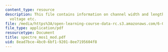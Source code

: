 ```yaml
---
content_type: resource
description: This file contains information on channel width and length, threshold
  voltage etc.
file: /media/https%3A/open-learning-course-data-rc.s3.amazonaws.com/6-012-microelectronic-devices-and-circuits-fall-2005/8ead7bce4bc06bf192018ee7195604f8_spectre_mos1_mod.pdf
file_type: application/pdf
resourcetype: Document
title: spectre_mos1_mod.pdf
uid: 8ead7bce-4bc0-6bf1-9201-8ee7195604f8
---
```

